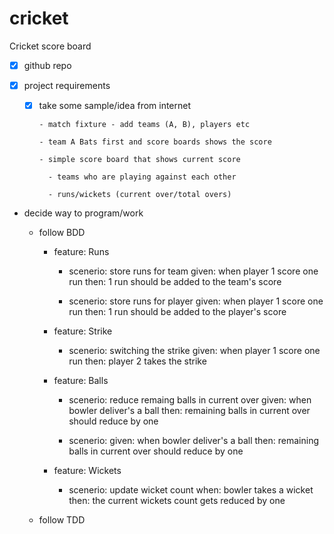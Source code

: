 # cricket
Cricket score board

- [x] github repo

- [x] project requirements
    
  - [x] take some sample/idea from internet
        
        - match fixture - add teams (A, B), players etc
        
        - team A Bats first and score boards shows the score
        
        - simple score board that shows current score
          
          - teams who are playing against each other
          
          - runs/wickets (current over/total overs)
- decide way to program/work
    - follow BDD
        - feature: Runs
            - scenerio: store runs for team
              given: when player 1 score one run
              then: 1 run should be added to the team's score
              
            - scenerio: store runs for player
              given: when player 1 score one run
              then: 1 run should be added to the player's score

        - feature: Strike
            - scenerio: switching the strike
              given: when player 1 score one run
              then: player 2 takes the strike
              
        - feature: Balls
            - scenerio: reduce remaing balls in current over
              given: when bowler deliver's a ball
              then: remaining balls in current over should reduce by one
              
            - scenerio: 
              given: when bowler deliver's a ball
              then: remaining balls in current over should reduce by one

      - feature: Wickets
          - scenerio: update wicket count
            when: bowler takes a wicket
            then: the current wickets count gets reduced by one
                      
    - follow TDD
